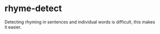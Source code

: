 rhyme-detect
============

Detecting rhyming in sentences and individual words is difficult, this makes it easier.
